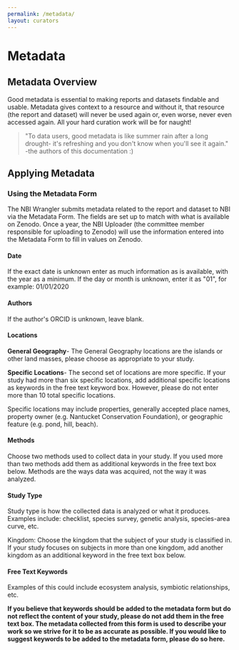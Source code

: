 ```yaml
---
permalink: /metadata/
layout: curators
---
```


# Metadata

## Metadata Overview
Good metadata is essential to making reports and datasets findable and usable.  Metadata gives context to a resource and without it, that resource (the report and dataset) will never be used again or, even worse, never even accessed again.  All your hard curation work will be for naught!

>"To data users, good metadata is like summer rain after a long drought- it's refreshing and you don't know when you'll see it again." -the authors of this documentation :)


## Applying Metadata


### Using the Metadata Form
The NBI Wrangler submits metadata related to the report and dataset to NBI via the Metadata Form. The fields are set up to match with what is available on Zenodo.  Once a year, the NBI Uploader (the committee member responsible for uploading to Zenodo) will use the information entered into the Metadata Form to fill in values on Zenodo.

#### Date
If the exact date is unknown enter as much information as is available, with the year as a minimum. If the day or month is unknown, enter it as "01", for example: 01/01/2020

#### Authors 
If the author's ORCID is unknown, leave blank.

#### Locations
**General Geography**- The General Geography locations are the islands or other land masses, please choose as appropriate to your study. 

**Specific Locations**- The second set of locations are more specific. If your study had more than six specific locations, add additional specific locations as keywords in the free text keyword box.  However, please do not enter more than 10 total specific locations.  

Specific locations may include properties, generally accepted place names, property owner (e.g. Nantucket Conservation Foundation), or geographic feature (e.g. pond, hill, beach).
 

#### Methods
Choose two methods used to collect data in your study. If you used more than two methods add them as additional keywords in the free text box below.  Methods are the ways data was acquired, not the way it was analyzed.

#### Study Type
Study type is how the collected data is analyzed or what it produces.  Examples include: checklist, species survey, genetic analysis, species-area curve, etc.

Kingdom: Choose the kingdom that the subject of your study is classified in. If your study focuses on subjects in more than one kingdom, add another kingdom as an additional keyword in the free text box below. 

#### Free Text Keywords
Examples of this could include ecosystem analysis, symbiotic relationships, etc.

**If you believe that keywords should be added to the metadata form but do not reflect the content of your study, please do not add them in the free text box. The metadata collected from this form is used to describe your work so we strive for it to be as accurate as possible. If you would like to suggest keywords to be added to the metadata form, please do so here.**
